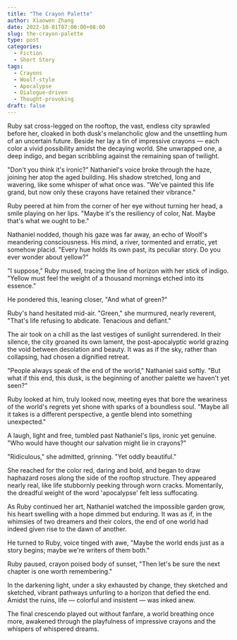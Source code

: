 ```yaml
---
title: "The Crayon Palette"
author: Xiaowen Zhang
date: 2022-10-01T07:00:00+08:00
slug: the-crayon-palette
type: post
categories:
  - Fiction
  - Short Story
tags:
  - Crayons
  - Woolf-style
  - Apocalypse
  - Dialogue-driven
  - Thought-provoking
draft: false
---
```


Ruby sat cross-legged on the rooftop, the vast, endless city sprawled before her, cloaked in both dusk's melancholic glow and the unsettling hum of an uncertain future. Beside her lay a tin of impressive crayons — each color a vivid possibility amidst the decaying world. She unwrapped one, a deep indigo, and began scribbling against the remaining span of twilight.

"Don't you think it's ironic?" Nathaniel's voice broke through the haze, joining her atop the aged building. His shadow stretched, long and wavering, like some whisper of what once was. "We've painted this life grand, but now only these crayons have retained their vibrance."

Ruby peered at him from the corner of her eye without turning her head, a smile playing on her lips. "Maybe it's the resiliency of color, Nat. Maybe that's what we ought to be."

Nathaniel nodded, though his gaze was far away, an echo of Woolf's meandering consciousness. His mind, a river, tormented and erratic, yet somehow placid. "Every hue holds its own past, its peculiar story. Do you ever wonder about yellow?"

"I suppose," Ruby mused, tracing the line of horizon with her stick of indigo. "Yellow must feel the weight of a thousand mornings etched into its essence."

He pondered this, leaning closer, "And what of green?"

Ruby's hand hesitated mid-air. "Green," she murmured, nearly reverent, "That's life refusing to abdicate. Tenacious and defiant."

The air took on a chill as the last vestiges of sunlight surrendered. In their silence, the city groaned its own lament, the post-apocalyptic world grazing the void between desolation and beauty. It was as if the sky, rather than collapsing, had chosen a dignified retreat.

"People always speak of the end of the world," Nathaniel said softly. "But what if this end, this dusk, is the beginning of another palette we haven't yet seen?"

Ruby looked at him, truly looked now, meeting eyes that bore the weariness of the world's regrets yet shone with sparks of a boundless soul. "Maybe all it takes is a different perspective, a gentle blend into something unexpected."

A laugh, light and free, tumbled past Nathaniel's lips, ironic yet genuine. "Who would have thought our salvation might lie in crayons?"

"Ridiculous," she admitted, grinning. "Yet oddly beautiful."

She reached for the color red, daring and bold, and began to draw haphazard roses along the side of the rooftop structure. They appeared nearly real, like life stubbornly peeking through worn cracks. Momentarily, the dreadful weight of the word 'apocalypse' felt less suffocating.

As Ruby continued her art, Nathaniel watched the impossible garden grow, his heart swelling with a hope dimmed but enduring. It was as if, in the whimsies of two dreamers and their colors, the end of one world had indeed given rise to the dawn of another.

He turned to Ruby, voice tinged with awe, "Maybe the world ends just as a story begins; maybe we're writers of them both."

Ruby paused, crayon poised body of sunset, "Then let's be sure the next chapter is one worth remembering."

In the darkening light, under a sky exhausted by change, they sketched and sketched, vibrant pathways unfurling to a horizon that defied the end. Amidst the ruins, life — colorful and insistent — was inked anew.

The final crescendo played out without fanfare, a world breathing once more, awakened through the playfulness of impressive crayons and the whispers of whispered dreams.